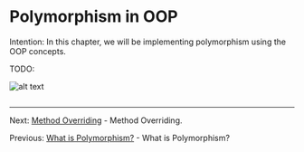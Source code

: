 # Polymorphism in OOP

Intention: In this chapter, we will be implementing polymorphism using the OOP concepts.

TODO:

![alt text](../../etc/oop/img.png "Img")

```java

```

<hr>

Next: [Method Overriding](method-overriding.md "Method Overriding") - Method Overriding.

Previous: [What is Polymorphism?](polymorphism.md "What is Polymorphism?") - What is Polymorphism?